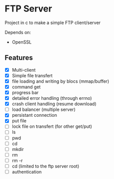 # FTP Server

Project in c to make a simple FTP client/server

Depends on:

- OpenSSL

## Features

- [x] Multi-client
- [x] Simple file transfert
- [x] file loading and writing by blocs (mmap/buffer)
- [x] command get
- [x] progress bar
- [X] detailed error handling (through errno)
- [X] crash client handling (resume download)
- [ ] load balancer (multiple server)
- [X] persistant connection
- [X] put file
- [ ] lock file on transfert (for other get/put)
- [ ] ls
- [ ] pwd
- [ ] cd
- [ ] mkdir
- [ ] rm
- [ ] rm -r
- [ ] cd (limited to the ftp server root)
- [ ] authentication